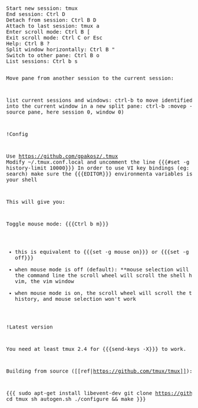 <div title="tmux" creator="YourName" modifier="YourName" created="201704260704" modified="201711222344" tags="tmux" changecount="17">
<pre>Start new session: tmux
End session: Ctrl D
Detach from session: Ctrl B D
Attach to last session: tmux a
Enter scroll mode: Ctrl B [
Exit scroll mode: Ctrl C or Esc
Help: Ctrl B ?
Split window horizontally: Ctrl B &quot;
Switch to other pane: Ctrl B o
List sessions: Ctrl b s

Move pane from another session to the current session:

list current sessions and windows: ctrl-b
to move identified session into the current window in a new split pane: ctrl-b :movep -s 0:0
(-s = source pane, here session 0, window 0)

!Config

Use https://github.com/gpakosz/.tmux
Modify ~/.tmux.conf.local and uncomment the line {{{#set -g history-limit 10000}}}
In order to use VI key bindings (eg: {{{/}}} for search) make sure the {{{EDITOR}}} environmenta variables is exported in your shell

This will give you:

Toggle mouse mode: {{{Ctrl b m}}}
* this is equivalent to {{{set -g mouse on}}} or {{{set -g mouse off}}}
* when mouse mode is off (default):
**mouse selection will copy
**on the command line the scroll wheel will scroll the shell history, or in vim, the vim window
* when mouse mode is on, the scroll wheel will scroll the terminal history, and mouse selection won't work

!Latest version

You need at least tmux 2.4 for {{{send-keys -X}}} to work.

Building from source ([[ref|https://github.com/tmux/tmux]]):

{{{
sudo apt-get install libevent-dev
git clone https://github.com/tmux/tmux.git
cd tmux
sh autogen.sh
./configure &amp;&amp; make
}}}</pre>
</div>
